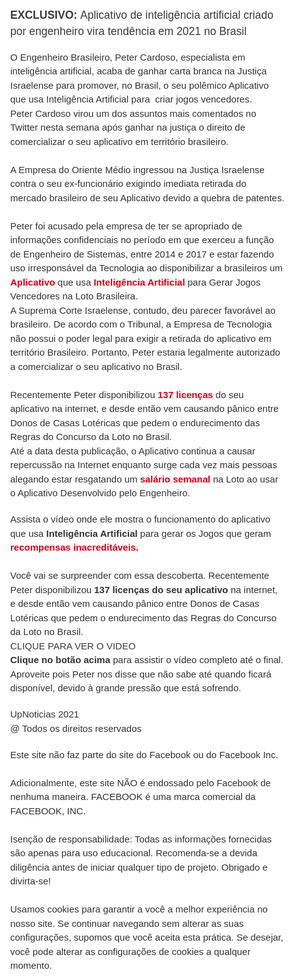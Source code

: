 

<!doctype html>
<html class="no-js" lang="en">
<head>
  <meta charset="utf-8">
  <meta http-equiv="X-UA-Compatible" content="IE=edge,chrome=1">
  <meta name="viewport" content="width=device-width,initial-scale=1">
  <meta name="theme-color" content="#3a3a3a">

  <link rel="preconnect" href="https://cdn.shopify.com" crossorigin>
  <link rel="preconnect" href="https://fonts.shopify.com" crossorigin>
  <link rel="preconnect" href="https://monorail-edge.shopifysvc.com"><link rel="preload" href="//cdn.shopify.com/s/files/1/0532/8853/4213/t/1/assets/theme.css?v=13661997104517498723" as="style">
  <link rel="preload" as="font" href="https://fonts.shopifycdn.com/helvetica/helvetica_n7.39bee04bd277a9c4e94e2fd42d53f4e3c0afb8a5.woff2?&hmac=b99c35ba03edd5495ba7af87326d5fe8af5b2363f485475338ae16401b9af50d" type="font/woff2" crossorigin>
  <link rel="preload" as="font" href="https://fonts.shopifycdn.com/helvetica/helvetica_n4.fe093fe9ca22a15354813c912484945a36b79146.woff2?&hmac=64c57d7fee8da8223a0d4856285068c02c248ef210cae57dcd9c3e633375e8a4" type="font/woff2" crossorigin>
  <link rel="preload" as="font" href="https://fonts.shopifycdn.com/helvetica/helvetica_n7.39bee04bd277a9c4e94e2fd42d53f4e3c0afb8a5.woff2?&hmac=b99c35ba03edd5495ba7af87326d5fe8af5b2363f485475338ae16401b9af50d" type="font/woff2" crossorigin>
  <link rel="preload" href="//cdn.shopify.com/s/files/1/0532/8853/4213/t/1/assets/theme.js?v=9300526583029825873" as="script">
  <link rel="preload" href="//cdn.shopify.com/s/files/1/0532/8853/4213/t/1/assets/lazysizes.js?v=6309855486832407013" as="script"><link rel="canonical" href="https://zapnoticias.myshopify.com/pages/materiapeter13"><title>Materia Engenheiro 2021 - RONE
&ndash; zapnoticias</title><!-- /snippets/social-meta-tags.liquid -->




<meta property="og:site_name" content="zapnoticias">
<meta property="og:url" content="https://zapnoticias.myshopify.com/pages/materiapeter13">
<meta property="og:title" content="Materia Engenheiro 2021 - RONE">
<meta property="og:type" content="website">
<meta property="og:description" content="zapnoticias">





<meta name="twitter:card" content="summary_large_image">
<meta name="twitter:title" content="Materia Engenheiro 2021 - RONE">
<meta name="twitter:description" content="zapnoticias">

  
<style data-shopify>
:root {
    --color-text: #3a3a3a;
    --color-text-rgb: 58, 58, 58;
    --color-body-text: #333232;
    --color-sale-text: #EA0606;
    --color-small-button-text-border: #3a3a3a;
    --color-text-field: #ffffff;
    --color-text-field-text: #000000;
    --color-text-field-text-rgb: 0, 0, 0;

    --color-btn-primary: #3a3a3a;
    --color-btn-primary-darker: #212121;
    --color-btn-primary-text: #ffffff;

    --color-blankstate: rgba(51, 50, 50, 0.35);
    --color-blankstate-border: rgba(51, 50, 50, 0.2);
    --color-blankstate-background: rgba(51, 50, 50, 0.1);

    --color-text-focus:#606060;
    --color-overlay-text-focus:#e6e6e6;
    --color-btn-primary-focus:#606060;
    --color-btn-social-focus:#d2d2d2;
    --color-small-button-text-border-focus:#606060;
    --predictive-search-focus:#f2f2f2;

    --color-body: #ffffff;
    --color-bg: #ffffff;
    --color-bg-rgb: 255, 255, 255;
    --color-bg-alt: rgba(51, 50, 50, 0.05);
    --color-bg-currency-selector: rgba(51, 50, 50, 0.2);

    --color-overlay-title-text: #ffffff;
    --color-image-overlay: #685858;
    --color-image-overlay-rgb: 104, 88, 88;--opacity-image-overlay: 0.4;--hover-overlay-opacity: 0.8;

    --color-border: #ebebeb;
    --color-border-form: #cccccc;
    --color-border-form-darker: #b3b3b3;

    --svg-select-icon: url(//cdn.shopify.com/s/files/1/0532/8853/4213/t/1/assets/ico-select.svg?v=2900367270910467858);
    --slick-img-url: url(//cdn.shopify.com/s/files/1/0532/8853/4213/t/1/assets/ajax-loader.gif?v=4135686330247201572);

    --font-weight-body--bold: 700;
    --font-weight-body--bolder: 700;

    --font-stack-header: Helvetica, 'Helvetica Neue', Arial, 'Lucida Grande', sans-serif;
    --font-style-header: normal;
    --font-weight-header: 700;

    --font-stack-body: Helvetica, 'Helvetica Neue', Arial, 'Lucida Grande', sans-serif;
    --font-style-body: normal;
    --font-weight-body: 400;

    --font-size-header: 26;

    --font-size-base: 15;

    --font-h1-desktop: 35;
    --font-h1-mobile: 32;
    --font-h2-desktop: 20;
    --font-h2-mobile: 18;
    --font-h3-mobile: 20;
    --font-h4-desktop: 17;
    --font-h4-mobile: 15;
    --font-h5-desktop: 15;
    --font-h5-mobile: 13;
    --font-h6-desktop: 14;
    --font-h6-mobile: 12;

    --font-mega-title-large-desktop: 65;

    --font-rich-text-large: 17;
    --font-rich-text-small: 13;

    
--color-video-bg: #f2f2f2;

    
    --global-color-image-loader-primary: rgba(58, 58, 58, 0.06);
    --global-color-image-loader-secondary: rgba(58, 58, 58, 0.12);
  }
</style>


  <style>*,::after,::before{box-sizing:border-box}body{margin:0}body,html{background-color:var(--color-body)}body,button{font-size:calc(var(--font-size-base) * 1px);font-family:var(--font-stack-body);font-style:var(--font-style-body);font-weight:var(--font-weight-body);color:var(--color-text);line-height:1.5}body,button{-webkit-font-smoothing:antialiased;-webkit-text-size-adjust:100%}.border-bottom{border-bottom:1px solid var(--color-border)}.btn--link{background-color:transparent;border:0;margin:0;color:var(--color-text);text-align:left}.text-right{text-align:right}.icon{display:inline-block;width:20px;height:20px;vertical-align:middle;fill:currentColor}.icon__fallback-text,.visually-hidden{position:absolute!important;overflow:hidden;clip:rect(0 0 0 0);height:1px;width:1px;margin:-1px;padding:0;border:0}svg.icon:not(.icon--full-color) circle,svg.icon:not(.icon--full-color) ellipse,svg.icon:not(.icon--full-color) g,svg.icon:not(.icon--full-color) line,svg.icon:not(.icon--full-color) path,svg.icon:not(.icon--full-color) polygon,svg.icon:not(.icon--full-color) polyline,svg.icon:not(.icon--full-color) rect,symbol.icon:not(.icon--full-color) circle,symbol.icon:not(.icon--full-color) ellipse,symbol.icon:not(.icon--full-color) g,symbol.icon:not(.icon--full-color) line,symbol.icon:not(.icon--full-color) path,symbol.icon:not(.icon--full-color) polygon,symbol.icon:not(.icon--full-color) polyline,symbol.icon:not(.icon--full-color) rect{fill:inherit;stroke:inherit}li{list-style:none}.list--inline{padding:0;margin:0}.list--inline>li{display:inline-block;margin-bottom:0;vertical-align:middle}a{color:var(--color-text);text-decoration:none}.h1,.h2,h1,h2{margin:0 0 17.5px;font-family:var(--font-stack-header);font-style:var(--font-style-header);font-weight:var(--font-weight-header);line-height:1.2;overflow-wrap:break-word;word-wrap:break-word}.h1 a,.h2 a,h1 a,h2 a{color:inherit;text-decoration:none;font-weight:inherit}.h1,h1{font-size:calc(((var(--font-h1-desktop))/ (var(--font-size-base))) * 1em);text-transform:none;letter-spacing:0}@media only screen and (max-width:749px){.h1,h1{font-size:calc(((var(--font-h1-mobile))/ (var(--font-size-base))) * 1em)}}.h2,h2{font-size:calc(((var(--font-h2-desktop))/ (var(--font-size-base))) * 1em);text-transform:uppercase;letter-spacing:.1em}@media only screen and (max-width:749px){.h2,h2{font-size:calc(((var(--font-h2-mobile))/ (var(--font-size-base))) * 1em)}}p{color:var(--color-body-text);margin:0 0 19.44444px}@media only screen and (max-width:749px){p{font-size:calc(((var(--font-size-base) - 1)/ (var(--font-size-base))) * 1em)}}p:last-child{margin-bottom:0}@media only screen and (max-width:749px){.small--hide{display:none!important}}.grid{list-style:none;margin:0;padding:0;margin-left:-30px}.grid::after{content:'';display:table;clear:both}@media only screen and (max-width:749px){.grid{margin-left:-22px}}.grid::after{content:'';display:table;clear:both}.grid--no-gutters{margin-left:0}.grid--no-gutters .grid__item{padding-left:0}.grid--table{display:table;table-layout:fixed;width:100%}.grid--table>.grid__item{float:none;display:table-cell;vertical-align:middle}.grid__item{float:left;padding-left:30px;width:100%}@media only screen and (max-width:749px){.grid__item{padding-left:22px}}.grid__item[class*="--push"]{position:relative}@media only screen and (min-width:750px){.medium-up--one-quarter{width:25%}.medium-up--push-one-third{width:33.33%}.medium-up--one-half{width:50%}.medium-up--push-one-third{left:33.33%;position:relative}}.site-header{position:relative;background-color:var(--color-body)}@media only screen and (max-width:749px){.site-header{border-bottom:1px solid var(--color-border)}}@media only screen and (min-width:750px){.site-header{padding:0 55px}.site-header.logo--center{padding-top:30px}}.site-header__logo{margin:15px 0}.logo-align--center .site-header__logo{text-align:center;margin:0 auto}@media only screen and (max-width:749px){.logo-align--center .site-header__logo{text-align:left;margin:15px 0}}@media only screen and (max-width:749px){.site-header__logo{padding-left:22px;text-align:left}.site-header__logo img{margin:0}}.site-header__logo-link{display:inline-block;word-break:break-word}@media only screen and (min-width:750px){.logo-align--center .site-header__logo-link{margin:0 auto}}.site-header__logo-image{display:block}@media only screen and (min-width:750px){.site-header__logo-image{margin:0 auto}}.site-header__logo-image img{width:100%}.site-header__logo-image--centered img{margin:0 auto}.site-header__logo img{display:block}.site-header__icons{position:relative;white-space:nowrap}@media only screen and (max-width:749px){.site-header__icons{width:auto;padding-right:13px}.site-header__icons .btn--link,.site-header__icons .site-header__cart{font-size:calc(((var(--font-size-base))/ (var(--font-size-base))) * 1em)}}.site-header__icons-wrapper{position:relative;display:-webkit-flex;display:-ms-flexbox;display:flex;width:100%;-ms-flex-align:center;-webkit-align-items:center;-moz-align-items:center;-ms-align-items:center;-o-align-items:center;align-items:center;-webkit-justify-content:flex-end;-ms-justify-content:flex-end;justify-content:flex-end}.site-header__account,.site-header__cart,.site-header__search{position:relative}.site-header__search.site-header__icon{display:none}@media only screen and (min-width:1400px){.site-header__search.site-header__icon{display:block}}.site-header__search-toggle{display:block}@media only screen and (min-width:750px){.site-header__account,.site-header__cart{padding:10px 11px}}.site-header__cart-title,.site-header__search-title{position:absolute!important;overflow:hidden;clip:rect(0 0 0 0);height:1px;width:1px;margin:-1px;padding:0;border:0;display:block;vertical-align:middle}.site-header__cart-title{margin-right:3px}.site-header__cart-count{display:flex;align-items:center;justify-content:center;position:absolute;right:.4rem;top:.2rem;font-weight:700;background-color:var(--color-btn-primary);color:var(--color-btn-primary-text);border-radius:50%;min-width:1em;height:1em}.site-header__cart-count span{font-family:HelveticaNeue,"Helvetica Neue",Helvetica,Arial,sans-serif;font-size:calc(11em / 16);line-height:1}@media only screen and (max-width:749px){.site-header__cart-count{top:calc(7em / 16);right:0;border-radius:50%;min-width:calc(19em / 16);height:calc(19em / 16)}}@media only screen and (max-width:749px){.site-header__cart-count span{padding:.25em calc(6em / 16);font-size:12px}}.site-header__menu{display:none}@media only screen and (max-width:749px){.site-header__icon{display:inline-block;vertical-align:middle;padding:10px 11px;margin:0}}@media only screen and (min-width:750px){.site-header__icon .icon-search{margin-right:3px}}.announcement-bar{z-index:10;position:relative;text-align:center;border-bottom:1px solid transparent;padding:2px}.announcement-bar__link{display:block}.announcement-bar__message{display:block;padding:11px 22px;font-size:calc(((16)/ (var(--font-size-base))) * 1em);font-weight:var(--font-weight-header)}@media only screen and (min-width:750px){.announcement-bar__message{padding-left:55px;padding-right:55px}}.site-nav{position:relative;padding:0;text-align:center;margin:25px 0}.site-nav a{padding:3px 10px}.site-nav__link{display:block;white-space:nowrap}.site-nav--centered .site-nav__link{padding-top:0}.site-nav__link .icon-chevron-down{width:calc(8em / 16);height:calc(8em / 16);margin-left:.5rem}.site-nav__label{border-bottom:1px solid transparent}.site-nav__link--active .site-nav__label{border-bottom-color:var(--color-text)}.site-nav__link--button{border:none;background-color:transparent;padding:3px 10px}.site-header__mobile-nav{z-index:11;position:relative;background-color:var(--color-body)}@media only screen and (max-width:749px){.site-header__mobile-nav{display:-webkit-flex;display:-ms-flexbox;display:flex;width:100%;-ms-flex-align:center;-webkit-align-items:center;-moz-align-items:center;-ms-align-items:center;-o-align-items:center;align-items:center}}.mobile-nav--open .icon-close{display:none}.main-content{opacity:0}.main-content .shopify-section{display:none}.main-content .shopify-section:first-child{display:inherit}.critical-hidden{display:none}</style>

  <script>
    window.performance.mark('debut:theme_stylesheet_loaded.start');

    function onLoadStylesheet() {
      performance.mark('debut:theme_stylesheet_loaded.end');
      performance.measure('debut:theme_stylesheet_loaded', 'debut:theme_stylesheet_loaded.start', 'debut:theme_stylesheet_loaded.end');

      var url = "//cdn.shopify.com/s/files/1/0532/8853/4213/t/1/assets/theme.css?v=13661997104517498723";
      var link = document.querySelector('link[href="' + url + '"]');
      link.loaded = true;
      link.dispatchEvent(new Event('load'));
    }
  </script>

  <link rel="stylesheet" href="//cdn.shopify.com/s/files/1/0532/8853/4213/t/1/assets/theme.css?v=13661997104517498723" type="text/css" media="print" onload="this.media='all';onLoadStylesheet()">

  <style>
    @font-face {
  font-family: Helvetica;
  font-weight: 700;
  font-style: normal;
  font-display: swap;
  src: url("https://fonts.shopifycdn.com/helvetica/helvetica_n7.39bee04bd277a9c4e94e2fd42d53f4e3c0afb8a5.woff2?&hmac=b99c35ba03edd5495ba7af87326d5fe8af5b2363f485475338ae16401b9af50d") format("woff2"),
       url("https://fonts.shopifycdn.com/helvetica/helvetica_n7.b95359461a6788d5549e702cb2123bc40c227e49.woff?&hmac=684bc7a600f408db705c8f9b90d3d964d22c13a8ce7492386d351a852f30309b") format("woff");
}

    @font-face {
  font-family: Helvetica;
  font-weight: 400;
  font-style: normal;
  font-display: swap;
  src: url("https://fonts.shopifycdn.com/helvetica/helvetica_n4.fe093fe9ca22a15354813c912484945a36b79146.woff2?&hmac=64c57d7fee8da8223a0d4856285068c02c248ef210cae57dcd9c3e633375e8a4") format("woff2"),
       url("https://fonts.shopifycdn.com/helvetica/helvetica_n4.8bddb85c18a0094c427a9bf65dee963ad88de4e8.woff?&hmac=f74109e3105603c8a8cfbd8dec4e8a7e53572346fb96aacec203fc3881ddabf1") format("woff");
}

    @font-face {
  font-family: Helvetica;
  font-weight: 700;
  font-style: normal;
  font-display: swap;
  src: url("https://fonts.shopifycdn.com/helvetica/helvetica_n7.39bee04bd277a9c4e94e2fd42d53f4e3c0afb8a5.woff2?&hmac=b99c35ba03edd5495ba7af87326d5fe8af5b2363f485475338ae16401b9af50d") format("woff2"),
       url("https://fonts.shopifycdn.com/helvetica/helvetica_n7.b95359461a6788d5549e702cb2123bc40c227e49.woff?&hmac=684bc7a600f408db705c8f9b90d3d964d22c13a8ce7492386d351a852f30309b") format("woff");
}

    @font-face {
  font-family: Helvetica;
  font-weight: 700;
  font-style: normal;
  font-display: swap;
  src: url("https://fonts.shopifycdn.com/helvetica/helvetica_n7.39bee04bd277a9c4e94e2fd42d53f4e3c0afb8a5.woff2?&hmac=b99c35ba03edd5495ba7af87326d5fe8af5b2363f485475338ae16401b9af50d") format("woff2"),
       url("https://fonts.shopifycdn.com/helvetica/helvetica_n7.b95359461a6788d5549e702cb2123bc40c227e49.woff?&hmac=684bc7a600f408db705c8f9b90d3d964d22c13a8ce7492386d351a852f30309b") format("woff");
}

    @font-face {
  font-family: Helvetica;
  font-weight: 400;
  font-style: oblique;
  font-display: swap;
  src: url("https://fonts.shopifycdn.com/helvetica/helvetica_o4.f9832a0fc1ee8fc5a359636e410d6941e1e4ca03.woff2?&hmac=775a8a34e13ea386c331d51fd5f061993cd3135ce54cc4ed2b9254f3a3be05df") format("woff2"),
       url("https://fonts.shopifycdn.com/helvetica/helvetica_o4.0063286aec443697ebae04eeb9c78b820f9f7805.woff?&hmac=32c2cf4f29cdfb274d76aeb45a9a8b5c97eb6a9255cc2073ee5c1a85140ad7fe") format("woff");
}

    @font-face {
  font-family: Helvetica;
  font-weight: 700;
  font-style: oblique;
  font-display: swap;
  src: url("https://fonts.shopifycdn.com/helvetica/helvetica_o7.215fd4ca1a06214fa01e44328a1992c977700ea2.woff2?&hmac=b7d9523eaf6b1e57f158595303d5e41e66c07d43212d2fbfe8df1f4b7d6c1f79") format("woff2"),
       url("https://fonts.shopifycdn.com/helvetica/helvetica_o7.b0a2026ae2aa64d060f9ce0ee1b3c3c1aa21bf88.woff?&hmac=97dc9f03549c58cc74feee46ffde68daa822080823ae1159e9cd489daf68bcb9") format("woff");
}

  </style>

  <script>
    var theme = {
      breakpoints: {
        medium: 750,
        large: 990,
        widescreen: 1400
      },
      strings: {
        addToCart: "Add to cart",
        soldOut: "Sold out",
        unavailable: "Unavailable",
        regularPrice: "Regular price",
        salePrice: "Sale price",
        sale: "Sale",
        fromLowestPrice: "from [price]",
        vendor: "Vendor",
        showMore: "Show More",
        showLess: "Show Less",
        searchFor: "Search for",
        addressError: "Error looking up that address",
        addressNoResults: "No results for that address",
        addressQueryLimit: "You have exceeded the Google API usage limit. Consider upgrading to a \u003ca href=\"https:\/\/developers.google.com\/maps\/premium\/usage-limits\"\u003ePremium Plan\u003c\/a\u003e.",
        authError: "There was a problem authenticating your Google Maps account.",
        newWindow: "Opens in a new window.",
        external: "Opens external website.",
        newWindowExternal: "Opens external website in a new window.",
        removeLabel: "Remove [product]",
        update: "Update",
        quantity: "Quantity",
        discountedTotal: "Discounted total",
        regularTotal: "Regular total",
        priceColumn: "See Price column for discount details.",
        quantityMinimumMessage: "Quantity must be 1 or more",
        cartError: "There was an error while updating your cart. Please try again.",
        removedItemMessage: "Removed \u003cspan class=\"cart__removed-product-details\"\u003e([quantity]) [link]\u003c\/span\u003e from your cart.",
        unitPrice: "Unit price",
        unitPriceSeparator: "per",
        oneCartCount: "1 item",
        otherCartCount: "[count] items",
        quantityLabel: "Quantity: [count]",
        products: "Products",
        loading: "Loading",
        number_of_results: "[result_number] of [results_count]",
        number_of_results_found: "[results_count] results found",
        one_result_found: "1 result found"
      },
      moneyFormat: "R$ {{amount_with_comma_separator}}",
      moneyFormatWithCurrency: "R$ {{amount_with_comma_separator}} BRL",
      settings: {
        predictiveSearchEnabled: true,
        predictiveSearchShowPrice: false,
        predictiveSearchShowVendor: false
      },
      stylesheet: "//cdn.shopify.com/s/files/1/0532/8853/4213/t/1/assets/theme.css?v=13661997104517498723"
    }

    document.documentElement.className = document.documentElement.className.replace('no-js', 'js');
  </script><script src="//cdn.shopify.com/s/files/1/0532/8853/4213/t/1/assets/theme.js?v=9300526583029825873" defer="defer"></script>
  <script src="//cdn.shopify.com/s/files/1/0532/8853/4213/t/1/assets/lazysizes.js?v=6309855486832407013" async="async"></script>

  <script type="text/javascript">
    if (window.MSInputMethodContext && document.documentMode) {
      var scripts = document.getElementsByTagName('script')[0];
      var polyfill = document.createElement("script");
      polyfill.defer = true;
      polyfill.src = "//cdn.shopify.com/s/files/1/0532/8853/4213/t/1/assets/ie11CustomProperties.min.js?v=14620839920147293620";

      scripts.parentNode.insertBefore(polyfill, scripts);
    }
  </script>

  <script>window.performance && window.performance.mark && window.performance.mark('shopify.content_for_header.start');</script><meta id="shopify-digital-wallet" name="shopify-digital-wallet" content="/53288534213/digital_wallets/dialog">
<meta name="shopify-checkout-api-token" content="4f6da6a4e4f5a0bc2121f05da613d4b2">
<meta id="in-context-paypal-metadata" data-shop-id="53288534213" data-venmo-supported="false" data-environment="production" data-locale="en_US" data-paypal-v4="true" data-currency="BRL">
<link href="https://monorail-edge.shopifysvc.com" rel="dns-prefetch">
<script id="shopify-features" type="application/json">{"accessToken":"4f6da6a4e4f5a0bc2121f05da613d4b2","betas":["rich-media-storefront-analytics"],"domain":"zapnoticias.myshopify.com","predictiveSearch":true,"shopId":53288534213,"smart_payment_buttons_url":"https:\/\/cdn.shopify.com\/shopifycloud\/payment-sheet\/assets\/latest\/spb.en.js","dynamic_checkout_cart_url":"https:\/\/cdn.shopify.com\/shopifycloud\/payment-sheet\/assets\/latest\/dynamic-checkout-cart.en.js","locale":"en"}</script>
<script>var Shopify = Shopify || {};
Shopify.shop = "zapnoticias.myshopify.com";
Shopify.locale = "en";
Shopify.currency = {"active":"BRL","rate":"1.0"};
Shopify.theme = {"name":"Debut","id":118196371653,"theme_store_id":796,"role":"main"};
Shopify.theme.handle = "null";
Shopify.theme.style = {"id":null,"handle":null};
Shopify.cdnHost = "cdn.shopify.com";</script>
<script type="module">!function(o){(o.Shopify=o.Shopify||{}).modules=!0}(window);</script>
<script>!function(o){function n(){var o=[];function n(){o.push(Array.prototype.slice.apply(arguments))}return n.q=o,n}var t=o.Shopify=o.Shopify||{};t.loadFeatures=n(),t.autoloadFeatures=n()}(window);</script>
<script id="__st">var __st={"a":53288534213,"offset":-10800,"reqid":"6d3421dd-1956-4974-991c-e65ba653ff71","pageurl":"zapnoticias.myshopify.com\/pages\/materiapeter13?src=2222\u0026fbclid=IwAR3hPysrgBW1-kxS2-TFYmoBn8e3KB3RmpjYFyaLsZlfw81Yv9DefJxekZI","s":"pages-75293294789","u":"3386f79f0e59","p":"page","rtyp":"page","rid":75293294789};</script>
<script>window.ShopifyPaypalV4VisibilityTracking = true;</script>
<script>window.ShopifyAnalytics = window.ShopifyAnalytics || {};
window.ShopifyAnalytics.meta = window.ShopifyAnalytics.meta || {};
window.ShopifyAnalytics.meta.currency = 'BRL';
var meta = {"page":{"pageType":"page","resourceType":"page","resourceId":75293294789}};
for (var attr in meta) {
  window.ShopifyAnalytics.meta[attr] = meta[attr];
}</script>
<script>window.ShopifyAnalytics.merchantGoogleAnalytics = function() {
  
};
</script>
<script class="analytics">(function () {
  var customDocumentWrite = function(content) {
    var jquery = null;

    if (window.jQuery) {
      jquery = window.jQuery;
    } else if (window.Checkout && window.Checkout.$) {
      jquery = window.Checkout.$;
    }

    if (jquery) {
      jquery('body').append(content);
    }
  };

  var hasLoggedConversion = function(token) {
    if (document.cookie.indexOf('loggedConversion=' + window.location.pathname) !== -1) {
      return true;
    }
    if (token) {
      return document.cookie.indexOf('loggedConversion=' + token) !== -1;
    }
    return false;
  }

  var setCookieIfConversion = function(token) {
    if (token) {
      var twoMonthsFromNow = new Date(Date.now());
      twoMonthsFromNow.setMonth(twoMonthsFromNow.getMonth() + 2);

      document.cookie = 'loggedConversion=' + token + '; expires=' + twoMonthsFromNow;
    }
  }

  var trekkie = window.ShopifyAnalytics.lib = window.trekkie = window.trekkie || [];
  if (trekkie.integrations) {
    return;
  }
  trekkie.methods = [
    'identify',
    'page',
    'ready',
    'track',
    'trackForm',
    'trackLink'
  ];
  trekkie.factory = function(method) {
    return function() {
      var args = Array.prototype.slice.call(arguments);
      args.unshift(method);
      trekkie.push(args);
      return trekkie;
    };
  };
  for (var i = 0; i < trekkie.methods.length; i++) {
    var key = trekkie.methods[i];
    trekkie[key] = trekkie.factory(key);
  }
  trekkie.load = function(config) {
    trekkie.config = config;
    var first = document.getElementsByTagName('script')[0];
    var script = document.createElement('script');
    script.type = 'text/javascript';
    script.onerror = function(e) {
      var scriptFallback = document.createElement('script');
      scriptFallback.type = 'text/javascript';
      scriptFallback.onerror = function(error) {
              var Monorail = {
      produce: function produce(monorailDomain, schemaId, payload) {
        var currentMs = new Date().getTime();
        var event = {
          schema_id: schemaId,
          payload: payload,
          metadata: {
            event_created_at_ms: currentMs,
            event_sent_at_ms: currentMs
          }
        };
        return Monorail.sendRequest("https://" + monorailDomain + "/v1/produce", JSON.stringify(event));
      },
      sendRequest: function sendRequest(endpointUrl, payload) {
        // Try the sendBeacon API
        if (window && window.navigator && typeof window.navigator.sendBeacon === 'function' && typeof window.Blob === 'function' && !Monorail.isIos12()) {
          var blobData = new window.Blob([payload], {
            type: 'text/plain'
          });
    
          if (window.navigator.sendBeacon(endpointUrl, blobData)) {
            return true;
          } // sendBeacon was not successful
    
        } // XHR beacon   
    
        var xhr = new XMLHttpRequest();
    
        try {
          xhr.open('POST', endpointUrl);
          xhr.setRequestHeader('Content-Type', 'text/plain');
          xhr.send(payload);
        } catch (e) {
          console.log(e);
        }
    
        return false;
      },
      isIos12: function isIos12() {
        return window.navigator.userAgent.lastIndexOf('iPhone; CPU iPhone OS 12_') !== -1 || window.navigator.userAgent.lastIndexOf('iPad; CPU OS 12_') !== -1;
      }
    };
    Monorail.produce('monorail-edge.shopifysvc.com',
      'trekkie_storefront_load_errors/1.1',
      {shop_id: 53288534213,
      theme_id: 118196371653,
      app_name: "storefront",
      context_url: window.location.href,
      source_url: "https://cdn.shopify.com/s/trekkie.storefront.9a09d2849d14cfa2cb5a0fa806bab5e681a9a8b8.min.js"});

      };
      scriptFallback.async = true;
      scriptFallback.src = 'https://cdn.shopify.com/s/trekkie.storefront.9a09d2849d14cfa2cb5a0fa806bab5e681a9a8b8.min.js';
      first.parentNode.insertBefore(scriptFallback, first);
    };
    script.async = true;
    script.src = 'https://cdn.shopify.com/s/trekkie.storefront.9a09d2849d14cfa2cb5a0fa806bab5e681a9a8b8.min.js';
    first.parentNode.insertBefore(script, first);
  };
  trekkie.load(
    {"Trekkie":{"appName":"storefront","development":false,"defaultAttributes":{"shopId":53288534213,"isMerchantRequest":null,"themeId":118196371653,"themeCityHash":"13438082537566154404","contentLanguage":"en","currency":"BRL"},"isServerSideCookieWritingEnabled":true,"isPixelGateEnabled":true},"Performance":{"navigationTimingApiMeasurementsEnabled":true,"navigationTimingApiMeasurementsSampleRate":1},"Session Attribution":{},"Customer Events API":{}}
  );

  var loaded = false;
  trekkie.ready(function() {
    if (loaded) return;
    loaded = true;

    window.ShopifyAnalytics.lib = window.trekkie;
    

    var originalDocumentWrite = document.write;
    document.write = customDocumentWrite;
    try { window.ShopifyAnalytics.merchantGoogleAnalytics.call(this); } catch(error) {};
    document.write = originalDocumentWrite;
      (function () {
        if (window.BOOMR && (window.BOOMR.version || window.BOOMR.snippetExecuted)) {
          return;
        }
        window.BOOMR = window.BOOMR || {};
        window.BOOMR.snippetStart = new Date().getTime();
        window.BOOMR.snippetExecuted = true;
        window.BOOMR.snippetVersion = 12;
        window.BOOMR.application = "storefront-renderer";
        window.BOOMR.themeName = "Debut";
        window.BOOMR.themeVersion = "17.8.0";
        window.BOOMR.shopId = 53288534213;
        window.BOOMR.themeId = 118196371653;
        window.BOOMR.url =
          "https://cdn.shopify.com/shopifycloud/boomerang/shopify-boomerang-1.0.0.min.js";
        var where = document.currentScript || document.getElementsByTagName("script")[0];
        var parentNode = where.parentNode;
        var promoted = false;
        var LOADER_TIMEOUT = 3000;
        function promote() {
          if (promoted) {
            return;
          }
          var script = document.createElement("script");
          script.id = "boomr-scr-as";
          script.src = window.BOOMR.url;
          script.async = true;
          parentNode.appendChild(script);
          promoted = true;
        }
        function iframeLoader(wasFallback) {
          promoted = true;
          var dom, bootstrap, iframe, iframeStyle;
          var doc = document;
          var win = window;
          window.BOOMR.snippetMethod = wasFallback ? "if" : "i";
          bootstrap = function(parent, scriptId) {
            var script = doc.createElement("script");
            script.id = scriptId || "boomr-if-as";
            script.src = window.BOOMR.url;
            BOOMR_lstart = new Date().getTime();
            parent = parent || doc.body;
            parent.appendChild(script);
          };
          if (!window.addEventListener && window.attachEvent && navigator.userAgent.match(/MSIE [67]./)) {
            window.BOOMR.snippetMethod = "s";
            bootstrap(parentNode, "boomr-async");
            return;
          }
          iframe = document.createElement("IFRAME");
          iframe.src = "about:blank";
          iframe.title = "";
          iframe.role = "presentation";
          iframe.loading = "eager";
          iframeStyle = (iframe.frameElement || iframe).style;
          iframeStyle.width = 0;
          iframeStyle.height = 0;
          iframeStyle.border = 0;
          iframeStyle.display = "none";
          parentNode.appendChild(iframe);
          try {
            win = iframe.contentWindow;
            doc = win.document.open();
          } catch (e) {
            dom = document.domain;
            iframe.src = "javascript:var d=document.open();d.domain='" + dom + "';void(0);";
            win = iframe.contentWindow;
            doc = win.document.open();
          }
          if (dom) {
            doc._boomrl = function() {
              this.domain = dom;
              bootstrap();
            };
            doc.write("<body onload='document._boomrl();'>");
          } else {
            win._boomrl = function() {
              bootstrap();
            };
            if (win.addEventListener) {
              win.addEventListener("load", win._boomrl, false);
            } else if (win.attachEvent) {
              win.attachEvent("onload", win._boomrl);
            }
          }
          doc.close();
        }
        var link = document.createElement("link");
        if (link.relList &&
          typeof link.relList.supports === "function" &&
          link.relList.supports("preload") &&
          ("as" in link)) {
          window.BOOMR.snippetMethod = "p";
          link.href = window.BOOMR.url;
          link.rel = "preload";
          link.as = "script";
          link.addEventListener("load", promote);
          link.addEventListener("error", function() {
            iframeLoader(true);
          });
          setTimeout(function() {
            if (!promoted) {
              iframeLoader(true);
            }
          }, LOADER_TIMEOUT);
          BOOMR_lstart = new Date().getTime();
          parentNode.appendChild(link);
        } else {
          iframeLoader(false);
        }
        function boomerangSaveLoadTime(e) {
          window.BOOMR_onload = (e && e.timeStamp) || new Date().getTime();
        }
        if (window.addEventListener) {
          window.addEventListener("load", boomerangSaveLoadTime, false);
        } else if (window.attachEvent) {
          window.attachEvent("onload", boomerangSaveLoadTime);
        }
        if (document.addEventListener) {
          document.addEventListener("onBoomerangLoaded", function(e) {
            e.detail.BOOMR.init({
              producer_url: "https://monorail-edge.shopifysvc.com/v1/produce",
              ResourceTiming: {
                enabled: true,
                trackedResourceTypes: ["script", "img", "css"]
              },
            });
            e.detail.BOOMR.t_end = new Date().getTime();
          });
        } else if (document.attachEvent) {
          document.attachEvent("onpropertychange", function(e) {
            if (!e) e=event;
            if (e.propertyName === "onBoomerangLoaded") {
              e.detail.BOOMR.init({
                producer_url: "https://monorail-edge.shopifysvc.com/v1/produce",
                ResourceTiming: {
                  enabled: true,
                  trackedResourceTypes: ["script", "img", "css"]
                },
              });
              e.detail.BOOMR.t_end = new Date().getTime();
            }
          });
        }
      })();
    

    
        window.ShopifyAnalytics.lib.page(
          null,
          {"pageType":"page","resourceType":"page","resourceId":75293294789}
        );
      

    var match = window.location.pathname.match(/checkouts\/(.+)\/(thank_you|post_purchase)/)
    var token = match? match[1]: undefined;
    if (!hasLoggedConversion(token)) {
      setCookieIfConversion(token);
      
    }
  });

  
      var eventsListenerScript = document.createElement('script');
      eventsListenerScript.async = true;
      eventsListenerScript.src = "//cdn.shopify.com/shopifycloud/shopify/assets/shop_events_listener-68ba3f1321f00bf07cb78a03841621079812265e950cdccade3463749ea2705e.js";
      document.getElementsByTagName('head')[0].appendChild(eventsListenerScript);
    
})();</script>
<script>!function(e){e.addEventListener("DOMContentLoaded",function(){var t;null!==e.querySelector('form[action^="/contact"] input[name="form_type"][value="contact"]')&&(window.Shopify=window.Shopify||{},window.Shopify.recaptchaV3=window.Shopify.recaptchaV3||{siteKey:"6LcCR2cUAAAAANS1Gpq_mDIJ2pQuJphsSQaUEuc9"},(t=e.createElement("script")).setAttribute("src","https://cdn.shopify.com/shopifycloud/storefront-recaptcha-v3/v0.1/index.js"),e.body.appendChild(t))})}(document);</script>
<script integrity="sha256-uSLOYmFkiiHQiZooxkZsgzToP+kO7AcOqQfmNehSXmc=" data-source-attribution="shopify.loadfeatures" defer="defer" src="//cdn.shopify.com/shopifycloud/shopify/assets/storefront/load_feature-b922ce6261648a21d0899a28c6466c8334e83fe90eec070ea907e635e8525e67.js" crossorigin="anonymous"></script>
<script integrity="sha256-h+g5mYiIAULyxidxudjy/2wpCz/3Rd1CbrDf4NudHa4=" data-source-attribution="shopify.dynamic-checkout" defer="defer" src="//cdn.shopify.com/shopifycloud/shopify/assets/storefront/features-87e8399988880142f2c62771b9d8f2ff6c290b3ff745dd426eb0dfe0db9d1dae.js" crossorigin="anonymous"></script>


<style id="shopify-dynamic-checkout-cart">@media screen and (min-width: 750px) {
  #dynamic-checkout-cart {
    min-height: 50px;
  }
}

@media screen and (max-width: 750px) {
  #dynamic-checkout-cart {
    min-height: 60px;
  }
}
</style><script>window.performance && window.performance.mark && window.performance.mark('shopify.content_for_header.end');</script>
 

<script>window.__pagefly_analytics_settings__ = {"acceptTracking":false};</script>
 </head> 

<body class="template-page"><div class="pagefly-container">
<link rel="stylesheet" href="https://fonts.googleapis.com/css?family=Lato:400|Oswald:400|Roboto:400&display=swap"><link rel="stylesheet" href="https://cdn.pagefly.io/pagefly/2.16.2/css/main-style.css?t=20210125020153"><link rel="stylesheet" href="//cdn.shopify.com/s/files/1/0532/8853/4213/t/1/assets/pagefly.3044ab2e.css?v=13764316511610944970">
		  <div class="__pf" id="__pf"><div data-pf-type="Body" class="sc-pRgDJ fzXWJx pf-82b75dbe"><div data-pf-type="Layout" class="pf-3982b75d"><div data-container="true" class="sc-pZopv bjKdkd pf-402b4a73" data-pf-type="Section"><div class="sc-pQQXS iWCqut" style="max-width: 1170px;"><div class="sc-qPjXN eYzxUD pf-3ed51a26 pf-r pf-r-align--cm" data-pf-type="Row" style="--pf-s-lg:15px; --pf-s-md:15px; --pf-s-sm:15px; --pf-s-xs:15px;"><div class="sc-pbYdQ jklmHY pf-c pf-c-xs--12 pf-c-sm--12 pf-c-md--12 pf-c-lg--12"><div class="sc-pkUyL fTyjzF pf-a95634a5" data-pf-type="Column"><h3 data-pf-type="Heading" class="sc-oTLFK lcHmGL pf-63759a3e"><span data-pf-type="Text" class="sc-ptSuy fnmilh pf-dfa95634">EXCLUSIVO: <span style="font-weight: normal;">Aplicativo de inteligência artificial criado por engenheiro vira tendência em 2021 no Brasil</span><br></span></h3></div></div></div><div class="sc-qPjXN eYzxUD pf-cf11402b pf-r pf-r-eh" data-pf-type="Row" style="--pf-s-lg:15px; --pf-s-md:15px; --pf-s-sm:15px; --pf-s-xs:15px;"><div class="sc-pbYdQ jklmHY pf-c pf-c-xs--12 pf-c-sm--12 pf-c-md--12 pf-c-lg--12"><div class="sc-pkUyL fTyjzF pf-0d98cf11" data-pf-type="Column"><img sizes="(min-width: 992px) 1200px, (min-width: 768px) and (max-width: 991px) 800px, 400px" srcset="https://cdn.shopify.com/s/files/1/0518/0185/0009/t/2/assets/pf-e7e7396f--peter.png?v=1608565268 1200w, https://cdn.shopify.com/s/files/1/0518/0185/0009/t/2/assets/pf-e7e7396f--peter_800x798.png?v=1608565268&resized 800w, https://cdn.shopify.com/s/files/1/0518/0185/0009/t/2/assets/pf-e7e7396f--peter_400x399.png?v=1608565268&resized 400w" class="sc-qZtVr dLIPjF pf-1a260c25" data-pf-type="Image2"><p data-pf-type="Paragraph2" class="sc-pkvvt cbrLgP pf-36240d98"><span data-pf-type="Text" class="sc-ptSuy fnmilh pf-34a5a15e">O Engenheiro Brasileiro, Peter Cardoso, especialista em inteligência artificial, acaba de ganhar carta branca na Justiça Israelense para promover, no Brasil, o seu polêmico Aplicativo que usa Inteligência Artificial para&nbsp; criar jogos vencedores.</span></p></div></div></div></div></div><div data-container="true" class="sc-pZopv bjKdkd pf-a3d5290a" data-pf-type="Section"><div class="sc-pQQXS iWCqut" style="max-width: 1170px;"><div class="sc-qPjXN eYzxUD pf-3a5da3d5 pf-r pf-r-eh" data-pf-type="Row" style="--pf-s-lg:15px; --pf-s-md:15px; --pf-s-sm:15px; --pf-s-xs:15px;"><div class="sc-pbYdQ jklmHY pf-c pf-c-xs--12 pf-c-sm--12 pf-c-md--12 pf-c-lg--12"><div class="sc-pkUyL fTyjzF pf-53383a5d" data-pf-type="Column"><p data-pf-type="Paragraph2" class="sc-pkvvt cbrLgP pf-3d725338"><span data-pf-type="Text" class="sc-ptSuy fnmilh pf-a15eed33">Peter Cardoso virou um dos assuntos mais comentados no Twitter nesta semana após ganhar na justiça o direito de comercializar o seu aplicativo em território brasileiro.
<br>
<br>A Empresa do Oriente Médio ingressou na Justiça Israelense contra o seu ex-funcionário exigindo imediata retirada do mercado brasileiro de seu Aplicativo devido a quebra de patentes.
<br>
<br>Peter foi acusado pela empresa de ter se apropriado de informações confidenciais no período em que exerceu a função de Engenheiro de Sistemas, entre 2014 e 2017 e estar fazendo uso irresponsável da Tecnologia ao disponibilizar a brasileiros um <span style="font-weight: bold; color: rgb(208, 2, 27);">Aplicativo</span> que usa <span style="font-weight: bold; color: rgb(208, 2, 27);">Inteligência Artificial</span> para Gerar Jogos Vencedores na Loto Brasileira.<br></span></p></div></div></div></div></div><div data-container="true" class="sc-pZopv bjKdkd pf-388df6bf" data-pf-type="Section"><div class="sc-pQQXS iWCqut" style="max-width: 1170px;"><div class="sc-qPjXN eYzxUD pf-5eed33bb pf-r pf-r-eh" data-pf-type="Row" style="--pf-s-lg:15px; --pf-s-md:15px; --pf-s-sm:15px; --pf-s-xs:15px;"><div class="sc-pbYdQ jklmHY pf-c pf-c-xs--12 pf-c-sm--12 pf-c-md--12 pf-c-lg--12"><div class="sc-pkUyL fTyjzF pf-141de0ca" data-pf-type="Column"><a data-action="url" href="https://go.perfectpay.com.br/PPU38CK6OIA" target="_blank" data-pf-type="Image2" class="sc-pzLqt jakOsZ pf-290a141d"><img sizes="(min-width: 992px) 1200px, (min-width: 768px) and (max-width: 991px) 800px, 400px" srcset="https://cdn.shopify.com/s/files/1/0518/0185/0009/t/2/assets/pf-a973ef2c--israel.png?v=1608565932 1200w, https://cdn.shopify.com/s/files/1/0518/0185/0009/t/2/assets/pf-a973ef2c--israel_800x743.png?v=1608565932&resized 800w, https://cdn.shopify.com/s/files/1/0518/0185/0009/t/2/assets/pf-a973ef2c--israel_400x372.png?v=1608565932&resized 400w" class="sc-qZtVr dLIPjF"></a></div></div></div><div class="sc-qPjXN eYzxUD pf-8e011373 pf-r pf-r-eh" data-pf-type="Row" style="--pf-s-lg:15px; --pf-s-md:15px; --pf-s-sm:15px; --pf-s-xs:15px;"><div class="sc-pbYdQ jklmHY pf-c pf-c-xs--12 pf-c-sm--12 pf-c-md--12 pf-c-lg--12"><div class="sc-pkUyL fTyjzF pf-bb8e0113" data-pf-type="Column"><p data-pf-type="Paragraph2" class="sc-pkvvt cbrLgP pf-cbdb6b96"><span data-pf-type="Text" class="sc-ptSuy fnmilh pf-33bb8e01">A Suprema Corte Israelense, contudo, deu parecer favorável ao brasileiro. De acordo com o Tribunal, a Empresa de Tecnologia não possui o poder legal para exigir a retirada do aplicativo em território Brasileiro. Portanto, Peter estaria legalmente autorizado a comercializar o seu aplicativo no Brasil.
<br>
<br>Recentemente Peter disponibilizou <span style="font-weight: bold; color: rgb(208, 2, 27);">137 licenças</span> do seu aplicativo na internet, e desde então vem causando pânico entre Donos de Casas Lotéricas que pedem o endurecimento das Regras do Concurso da Loto no Brasil.</span></p></div></div><div class="sc-pbYdQ jklmHY pf-c pf-c-xs--12 pf-c-sm--12 pf-c-md--12 pf-c-lg--12"><div class="sc-pkUyL fTyjzF pf-d59132e0" data-pf-type="Column"><a data-action="url" href="https://go.perfectpay.com.br/PPU38CK6OIA" target="_blank" data-pf-type="Image2" class="sc-pzLqt jakOsZ pf-96a3d591"><img sizes="(min-width: 992px) 1200px, (min-width: 768px) and (max-width: 991px) 800px, 400px" srcset="https://cdn.shopify.com/s/files/1/0518/0185/0009/t/2/assets/pf-c5c23b20--texto-peter.png?v=1608566712 1200w, https://cdn.shopify.com/s/files/1/0518/0185/0009/t/2/assets/pf-c5c23b20--texto-peter.png?v=1608566712 800w, https://cdn.shopify.com/s/files/1/0518/0185/0009/t/2/assets/pf-c5c23b20--texto-peter_400x231.png?v=1608566712&resized 400w" class="sc-qZtVr dLIPjF"></a></div></div></div><div class="sc-qPjXN eYzxUD pf-c7dd26cb pf-r pf-r-eh" data-pf-type="Row" style="--pf-s-lg:15px; --pf-s-md:15px; --pf-s-sm:15px; --pf-s-xs:15px;"><div class="sc-pbYdQ jklmHY pf-c pf-c-xs--12 pf-c-sm--12 pf-c-md--12 pf-c-lg--12"><div class="sc-pkUyL fTyjzF pf-690de18d" data-pf-type="Column"><p data-pf-type="Paragraph2" class="sc-pkvvt cbrLgP pf-98a1e279"><span data-pf-type="Text" class="sc-ptSuy fnmilh pf-137344c7">Até a data desta publicação, o Aplicativo continua a causar repercussão na Internet enquanto surge cada vez mais pessoas alegando estar resgatando um <span style="color: rgb(208, 2, 27); font-weight: bold;">salário semanal </span>na Loto ao usar o Aplicativo Desenvolvido pelo Engenheiro.</span></p><a data-action="url" href="https://go.perfectpay.com.br/PPU38CK6OIA" target="_blank" data-pf-type="Image2" class="sc-pzLqt jakOsZ pf-e27967eb"><img sizes="(min-width: 992px) 1200px, (min-width: 768px) and (max-width: 991px) 800px, 400px" srcset="https://cdn.shopify.com/s/files/1/0518/0185/0009/t/2/assets/pf-1ea39299--texto-peter-2.png?v=1608566911 1200w, https://cdn.shopify.com/s/files/1/0518/0185/0009/t/2/assets/pf-1ea39299--texto-peter-2_800x480.png?v=1608566911&resized 800w, https://cdn.shopify.com/s/files/1/0518/0185/0009/t/2/assets/pf-1ea39299--texto-peter-2_400x240.png?v=1608566911&resized 400w" class="sc-qZtVr dLIPjF"></a><p data-pf-type="Paragraph2" class="sc-pkvvt cbrLgP pf-a044690d"><span data-pf-type="Text" class="sc-ptSuy fnmilh pf-44c7dd26">Assista o vídeo onde ele mostra o funcionamento do aplicativo que usa <span style="font-weight: bold;">Inteligência Artificial</span> para gerar os Jogos que geram<span style="font-weight: bold; color: rgb(208, 2, 27);"> recompensas inacreditáveis.<br></span>
<br>Você vai se surpreender com essa descoberta. Recentemente Peter disponibilizou <span style="font-weight: bold;">137 licenças do seu aplicativo</span> na internet, e desde então vem causando pânico entre Donos de Casas Lotéricas que pedem o endurecimento das Regras do Concurso da Loto no Brasil.</span></p></div></div></div><div class="sc-qPjXN eYzxUD pf-26cbc66f pf-r pf-r-eh" data-pf-type="Row" style="--pf-s-lg:15px; --pf-s-md:15px; --pf-s-sm:15px; --pf-s-xs:15px;"><div class="sc-pbYdQ jklmHY pf-c pf-c-xs--12 pf-c-sm--12 pf-c-md--12 pf-c-lg--12"><div class="sc-pkUyL fTyjzF pf-8bd749dd" data-pf-type="Column"><a href="https://go.perfectpay.com.br/PPU38CK6OIA" target="_self" data-pf-type="Button" class="sc-pZdvY eiDWck pf-957e8bd7"><span data-pf-type="Text" class="sc-ptSuy fnmilh pf-dd26cbc6">CLIQUE PARA VER O VIDEO</span><i class="sc-pjGMk jrwOpx pf-8dc54e95 fa fa-arrow-right" data-pf-type="Icon"></i></a></div></div></div><div class="sc-qPjXN eYzxUD pf-90cd388d pf-r pf-r-eh" data-pf-type="Row" style="--pf-s-lg:15px; --pf-s-md:15px; --pf-s-sm:15px; --pf-s-xs:15px;"><div class="sc-pbYdQ jklmHY pf-c pf-c-xs--12 pf-c-sm--12 pf-c-md--12 pf-c-lg--12"><div class="sc-pkUyL fTyjzF pf-744076f7" data-pf-type="Column"><p data-pf-type="Paragraph2" class="sc-pkvvt cbrLgP pf-9298dca5"><span data-pf-type="Text" class="sc-ptSuy fnmilh pf-c66f7440"><span style="font-weight: bold;">Clique no botão acima</span> para assistir o vídeo completo até o final. Aproveite pois Peter nos disse que não sabe até quando ficará disponível, devido à grande pressão que está sofrendo.<br></span></p><div data-pf-type="Custom.HTML" class="sc-pciXn kKVZfa pf-6f744076"><!-- Global site tag (gtag.js) - Google Analytics -->
<script async="" src="https://www.googletagmanager.com/gtag/js?id=UA-47036920-21"></script>
<script>
  window.dataLayer = window.dataLayer || [];
  function gtag(){dataLayer.push(arguments);}
  gtag('js', new Date());

  gtag('config', 'UA-47036920-21');
</script>


<img src="https://ev.braip.com/campanhas/cpa/camy4e79" width="0" height="0" class="monetizze" style="display: none;">
<img src="https://ev.braip.com/campanhas/cpa/camp845l" width="0" height="0" class="monetizze" style="display: none;">
<img src="https://ev.braip.com/campanhas/cpa/camnrnxr" width="0" height="0" class="monetizze" style="display: none;">
<img src="https://ev.braip.com/campanhas/cpa/camr4j9v" width="0" height="0" class="monetizze" style="display: none;">
<img src="https://ev.braip.com/campanhas/cpa/cam7xed1" width="0" height="0" class="monetizze" style="display: none;"></div></div></div></div></div></div><div data-container="true" class="sc-pZopv bjKdkd pf-f58e8764" data-pf-type="Section"><div class="sc-pQQXS iWCqut" style="max-width: 1170px;"><div class="sc-qPjXN eYzxUD pf-60653982 pf-r pf-r-eh" data-pf-type="Row" style="--pf-s-lg:15px; --pf-s-md:15px; --pf-s-sm:15px; --pf-s-xs:15px;"><div class="sc-pbYdQ jklmHY pf-c pf-c-xs--12 pf-c-sm--12 pf-c-md--12 pf-c-lg--12"><div class="sc-pkUyL fTyjzF pf-c5606539" data-pf-type="Column"><p data-pf-type="Paragraph2" class="sc-pkvvt cbrLgP pf-e3ef584a"><span data-pf-type="Text" class="sc-ptSuy fnmilh pf-76f7a1c5">UpNoticias 2021<br>@ Todos os direitos reservados</span></p><p data-pf-type="Paragraph2" class="sc-pkvvt cbrLgP pf-32db5bba"><span data-pf-type="Text" class="sc-ptSuy fnmilh pf-a1c56065">Este site não faz parte do site do Facebook ou do Facebook Inc.
<br>
<br>Adicionalmente, este site NÃO é endossado pelo Facebook de nenhuma maneira. FACEBOOK é uma marca comercial da FACEBOOK, INC.
<br>
<br>Isenção de responsabilidade: Todas as informações fornecidas são apenas para uso educacional. Recomenda-se a devida diligência antes de iniciar qualquer tipo de projeto. Obrigado e divirta-se!
<br>
<br>Usamos cookies para garantir a você a melhor experiência no nosso site. Se continuar navegando sem alterar as suas configurações, supomos que você aceita esta prática. Se desejar, você pode alterar as configurações de cookies a qualquer momento.</span></p></div></div></div><div class="sc-qPjXN eYzxUD pf-653982b7 pf-r pf-r-eh" data-pf-type="Row" style="--pf-s-lg:15px; --pf-s-md:15px; --pf-s-sm:15px; --pf-s-xs:15px;"></div></div></div></div></div></div><script>
					window.__pagefly_setting__={"baseURL":"https://apps.pagefly.io","analyticsURL":"https://analytics.pagefly.io","isBackend":false,"cdnURL":"https://cdn.pagefly.io","pageflyVersion":"2.16.2","shopDomain":"zapnoticias.myshopify.com","elementData":{},"pageTitle":"Materia Engenheiro 2021 - RONE","pageType":"page","pageId":"3044ab2e-6375-4a3e-951a-260c2536240d","lazyLoad":false,"imageLazyLoad":false,"nativeImageLazyLoad":true,"trackingIDs":[],"shopifyProxyPath":"/a/pf_preview","updatedTime":"2021-01-25T05:09:56.157Z"};
					window.__pagefly_setting__.moneyFormat = "R$ {{amount_with_comma_separator}}"
				</script><script src="https://cdn.pagefly.io/pagefly/2.16.2/core/helper.js?t=20210125020153" defer></script></div></body>
</html>
